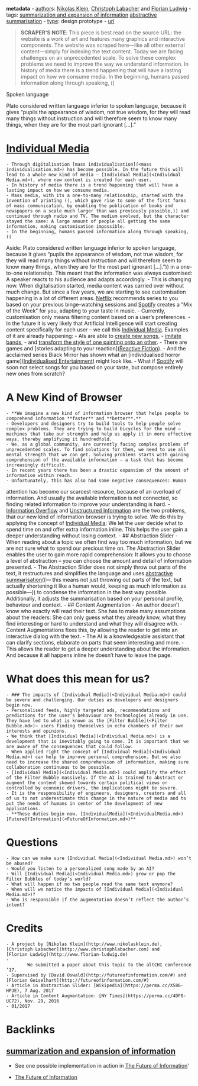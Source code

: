 **metadata**
    - [author](<author.md>)s: [Nikolas Klein](<Nikolas Klein.md>), [Christoph Labacher](<Christoph Labacher.md>) and [Florian Ludwig](<Florian Ludwig.md>)
    - tags: [summarization and expansion of information](<summarization and expansion of information.md>) [abstractive summarisation](<abstractive summarisation.md>)
    - [type](<type.md>): design prototype
    - [url](http://futureofinformation.com/)
> **SCRAPER'S NOTE**: This piece is best read on the source URL: the website is a work of art and features many graphics and interactive components. The website was scraped here—like all other external content—simply for indexing the text content.
Today we are facing challenges on an unprecedented scale. To solve these complex problems we need to improve the way we understand information.
In history of media there is a trend happening that will have a lasting impact on how we consume media. In the beginning, humans passed information along through speaking, ((

Spoken language

Plato considered written language inferior to spoken language, because it gives “pupils the appearance of wisdom, not true wisdom, for they will read many things without instruction and will therefore seem to know many things, when they are for the most part ignorant […].”
# [Individual Media](<Individual Media.md>)
    - Through digitalisation [mass individualisation](<mass individualisation.md>) has become possible. In the future this will lead to a whole new kind of media – [Individual Media](<Individual Media.md>), where new content is created for each user.
    - In history of media there is a trend happening that will have a lasting impact on how we consume media. 
    - Mass media, with its a one-to-many relationship, started with the invention of printing ((, which gave rise to some of the first forms of mass communication, by enabling the publication of books and newspapers on a scale much larger than was previously possible,)) and continued through radio and TV. The medium evolved, but the character stayed the same: A large amount of people all getting the same information, making customisation impossible.
    - In the beginning, humans passed information along through speaking, ((
Aside: Plato considered written language inferior to spoken language, because it gives “pupils the appearance of wisdom, not true wisdom, for they will read many things without instruction and will therefore seem to know many things, when they are for the most part ignorant […].”)) in a one-to-one relationship. This meant that the information was always customised: A speaker reacts to his audience and adapts accordingly. 
    - This is changing now. When digitalisation started, media content was carried over without much change. But since a few years, we are starting to see customisation happening in a lot of different areas. [Netflix](<Netflix.md>) recommends series to you based on your previous binge-watching sessions and [Spotify](<Spotify.md>) creates a “Mix of the Week” for you, adapting to your taste in music.
    - Currently, customisation only means filtering content based on a user’s preferences. 
    - In the future it is very likely that Artificial Intelligence will start creating content specifically for each user – we call this [Individual Media](<Individual Media.md>). Examples of it are already happening: 
        - AIs are able to [create new songs](https://deepjazz.io), 
        - [imitate bands](http://www.flow-machines.com/ai-makes-pop-music/), 
        - and [transform the style of one painting onto an other](https://arxiv.org/abs/1605.04603).
        - There are games and [stories adapting to your reaction]([Reactive Fiction](<Reactive Fiction.md>)). 
        - And the acclaimed series Black Mirror has shown what an [individualised horror game]([Individualised Entertainment](<Individualised Entertainment.md>)) might look like.
    - What if [Spotify](<Spotify.md>) will soon not select songs for you based on your taste, but compose entirely new ones from scratch?
# A New Kind of Browser
    - **We imagine a new kind of information browser that helps people to comprehend information **faster** and **better**.**
    - Developers and designers try to build tools to help people solve complex problems. They are trying to build bicycles for the mind – machines that take our strength and help us apply it in more effective ways, thereby amplifying it hundredfold.
    - We, as a global community, are currently facing complex problems of unprecedented scales. To find solutions for them, we need to use all mental strength that we can get. Solving problems starts with gaining comprehension of the available information – a task that has become increasingly difficult.
    - In recent years there has been a drastic expansion of the amount of information within reach.
    - Unfortunately, this has also had some negative consequences: Human 
attention has become our scarcest resource, because of an overload of 
information. And usually the available information is not connected, so 
finding related information to improve your understanding is hard.
    - [Information Overflow](<Information Overflow.md>) and [Unstructured Information](<Unstructured Information.md>) are the two problems, that our new kind of information browser is trying to solve. We do this by applying the concept of [Individual Media](<Individual Media.md>): We let the user decide what to spend time on and offer extra information inline. This helps the user gain a deeper understanding without losing context.
    - ## Abstraction Slider
        - When reading about a topic we often find way too much information, but 
we are not sure what to spend our precious time on. The Abstraction Slider enables the user to gain more rapid comprehension: It allows you to choose a level of abstraction – you can choose the amount and detail of information presented.
        - The Abstraction Slider does not simply throw out parts of the text, it restructures and simplifies the language and uses [abstractive summarisation](<abstractive summarisation.md>)((— this means not just throwing out parts of the text, but actually shortening it like a human would, keeping as much information as possible—)) to condense the information in the best way possible. Additionally, it adjusts the summarisation based on your personal profile, behaviour and context.
    - ## Content Augmentation
        - An author doesn’t know who exactly will read their text. She has to make many assumptions about the readers: She can only guess what they already know, what they find interesting or hard to understand and what they will disagree with.
        - Content Augmentations fixes this, by allowing the reader to get into an interactive dialog with the text.
        - The AI is a knowledgeable assistant that can clarify sections, elaborate on  parts that seem interesting and more.
        - This allows the reader to get a deeper understanding about the information. And because it all happens inline he doesn’t have to leave the page.
# What does this mean for us?
    - ### The impacts of [Individual Media](<Individual Media.md>) could be severe and challenging. Our duties as developers and designers begin now.
    - Personalised feeds, highly targeted ads, recommendations and predictions for the user’s behaviour are technologies already in use. They have led to what is known as the [Filter Bubble](<Filter Bubble.md>)– users finding themselves in echo chambers of their own interests and opinions.
    - We think that [Individual Media](<Individual Media.md>) is a development that is inevitably going to come. It is important that we are aware of the consequences that could follow.
    - When applied right the concept of [Individual Media](<Individual Media.md>) can help to improve personal comprehension. But we also need to increase the shared comprehension of information, making sure collaboration continuous to be possible.
    - [Individual Media](<Individual Media.md>) could amplify the effect of the Filter Bubble massively. If the AI is trained to abstract or augment the content skewed towards certain political views or controlled by economic drivers, the implications might be severe.
    - It is the responsibility of engineers, designers, creators and all of us to not underestimate this change in the nature of media and to put the needs of humans in center of the development of new applications.
    - **These duties begin now. [IndividualMedia](<IndividualMedia.md>) [FutureOfInformation](<FutureOfInformation.md>)**
# Questions
    - How can we make sure [Individual Media](<Individual Media.md>) won’t be abused?
    - Would you listen to a personalized song made by an AI?
    - Will [Individual Media](<Individual Media.md>) grow or pop the Filter Bubbles of today’s world?
    - What will happen if no two people read the same text anymore?
    - When will we notice the impacts of [Individual Media](<Individual Media.md>)?
    - Who is responsible if the augmentation doesn’t reflect the author’s intent?
# Credits
    - A project by [Nikolas Klein](http://www.nikolasklein.de), [Christoph Labacher](http://www.christophlabacher.com) and [Florian Ludwig](http://www.florian-ludwig.de)
    - 
            We submitted a paper about this topic to the altCHI conference ’17.
    - Supervised by [David Oswald](http://futureofinformation.com/#) and [Florian Geiselhart](http://futureofinformation.com/#)
    - Article in Abstraction Slider: [Wikipedia](https://perma.cc/X586-HPJE), 7 Aug. 2017
    - Article in Content Augmentation: [NY Times](https://perma.cc/4DF8-UC72), Nov. 29, 2016
    - 01/2017

# Backlinks
## [summarization and expansion of information](<summarization and expansion of information.md>)
- See one possible implementation in action in [The Future of Information](<The Future of Information.md>)'

- [The Future of Information](<The Future of Information.md>)

